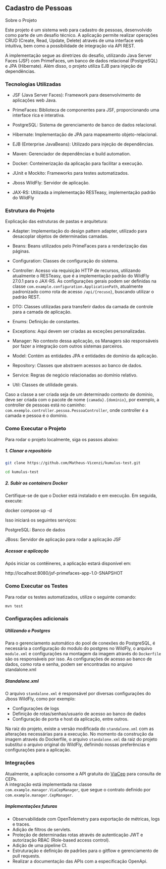 ## Cadastro de Pessoas

Sobre o Projeto

Este projeto é um sistema web para cadastro de pessoas, desenvolvido como parte de um desafio técnico. A aplicação
permite realizar operações CRUD (Create, Read, Update, Delete) através de uma interface web intuitiva, bem como a
possibilidade de integração via API REST.

A implementação segue as diretrizes do desafio, utilizando Java Server Faces (JSF) com PrimeFaces, um banco de dados 
relacional (PostgreSQL) e JPA (Hibernate). Além disso, o projeto utiliza EJB para injeção de dependências.

### Tecnologias Utilizadas

- JSF (Java Server Faces): Framework para desenvolvimento de aplicações web Java.

- PrimeFaces: Biblioteca de componentes para JSF, proporcionando uma interface rica e interativa.

- PostgreSQL: Sistema de gerenciamento de banco de dados relacional.

- Hibernate: Implementação de JPA para mapeamento objeto-relacional.

- EJB (Enterprise JavaBeans): Utilizado para injeção de dependências.

- Maven: Gerenciador de dependências e build automation.

- Docker: Conteinerização da aplicação para facilitar a execução.

- JUnit e Mockito: Frameworks para testes automatizados.

- Jboss WildFly: Servidor de aplicação.

- JAX-RS: Utilizada a implementação RESTeasy, implementação padrão do WildFly

### Estrutura do Projeto

Explicação das estruturas de pastas e arquitetura:

- Adapter: Implementação do design pattern adapter, utilizado para desacoplar objetos de determinadas camadas.

- Beans: Beans utilizados pelo PrimeFaces para a renderização das páginas.

- Configuration: Classes de configuração do sistema.

- Controller: Acesso via requisição HTTP de recursos, utilizando atualmente o RESTeasy, que é a implementação padrão do
WildFly 27.0.1 para o JAX-RS. As configurações gerais podem ser definidas na classe 
`com.example.configuration.ApplicationPath`, atualmente padronizado como rota de acesso `/api/{recuso}`, buscando
utilizar o padrão REST.

- DTO: Classes utilizadas para transferir dados da camada de controle para a camada de aplicação.

- Enums: Definição de constantes.

- Exceptions: Aqui devem ser criadas as exceções personalizadas.  

- Manager: No contexto dessa aplicação, os Managers são responsáveis por fazer a integração com outros sistemas parceiros.

- Model: Contém as entidades JPA e entidades de domínio da aplicação.

- Repository: Classes que abstraem acessos ao banco de dados.

- Service: Regras de negócio relacionadas ao domínio relativo.

- Util: Classes de utilidade gerais.

Caso a classe a ser criada seja de um determinado contexto de domínio, deve ser criada com o pacote de nome 
`{camada}.{domínio}`, por exemplo, a controller de pessoas está no caminho: `com.exemplo.controller.pessoa.PessoaController`,
onde controller é a camada e pessoa é o domínio.

### Como Executar o Projeto

Para rodar o projeto localmente, siga os passos abaixo:

##### 1. Clonar o repositório
```sh
git clone https://github.com/Matheus-Vicenzi/kumulus-test.git
```
```sh
cd kumulus-test
```

##### 2. Subir os containers Docker

Certifique-se de que o Docker está instalado e em execução. Em seguida, execute:

docker compose up -d

Isso iniciará os seguintes serviços:

PostgreSQL: Banco de dados

JBoss: Servidor de aplicação para rodar a aplicação JSF

##### Acessar a aplicação

Após iniciar os contêineres, a aplicação estará disponível em:

http://localhost:8080/jsf-primefaces-app-1.0-SNAPSHOT

### Como Executar os Testes

Para rodar os testes automatizados, utilize o seguinte comando:

```sh
mvn test
```

### Configurações adicionais

##### Utilizando o Postgres

Para o gerenciamento automático do pool de conexões do PostgreSQL, é necessária a configuração do modulo do postgres no
WildFly, o arquivo `module.xml` e configurações na montagem da imagem através do `Dockerfile` são os responsáveis por 
isso. As configurações de acesso ao banco de dados, como rota e senha, podem ser encontradas no arquivo standalone.xml

##### Standalone.xml

O arquivo `standalone.xml` é responsável por diversas configurações do Jboss WildFly, como por exemplo:
- Configurações de logs
- Definição de rotas/senhas/usuario de acesso ao banco de dados
- Configuração de porta e host da aplicação, entre outros.

Na raiz do projeto, existe a versão modificada do `standalone.xml` com as alterações necessárias para a execução.
No momento da construção da imagem através do Dockerfile, o arquivo `standalone.xml` da raiz do projeto substitui o 
arquivo original do WildFly, definindo nossas preferências e configurações para a aplicação.

### Integrações

Atualmente, a aplicação consome a API gratuita do [ViaCep](https://viacep.com.br/) para consulta de CEPs.  
A integração está implementada na classe `com.example.manager.ViaCepManager`, 
que segue o contrato definido por `com.example.manager.CepManager`.

##### Implementações futuras

- Observabilidade com OpenTelemetry para exportação de métricas, logs e traces.
- Adição de filtros de servlets.
- Proteção de determinadas rotas através de autenticação JWT e autorização RBAC (Role-based access control).
- Adição de uma pipeline CI.
- Estruturação e definição de padrões para o gitflow e gerenciamento de pull requests.
- Realizar a documentação das APIs com a especificação OpenApi.
